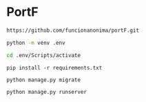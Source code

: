 # PortF

```bash
https://github.com/funcionanonima/portF.git
```

```bash
python -m venv .env
```

```bash
cd .env/Scripts/activate
```

```pyhon
pip install -r requirements.txt
```

```bash
python manage.py migrate
```

```bash
python manage.py runserver
```

